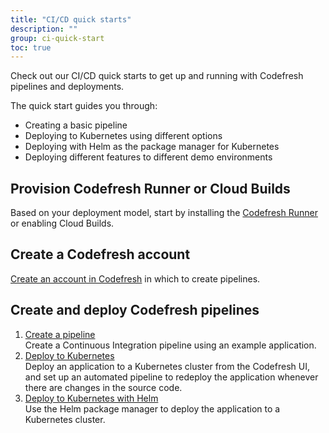 ```yaml
---
title: "CI/CD quick starts"
description: ""
group: ci-quick-start
toc: true
---
```



Check out our CI/CD quick starts to get up and running with Codefresh pipelines and deployments.  

The quick start guides you through:
* Creating a basic pipeline
* Deploying to Kubernetes using different options
* Deploying with Helm as the package manager for Kubernetes
* Deploying different features to different demo environments



## Provision Codefresh Runner or Cloud Builds
Based on your deployment model, start by installing the [Codefresh Runner]({{site.baseurl}}/docs/getting-started/concepts/#runner) or enabling Cloud Builds.


## Create a Codefresh account
[Create an account in Codefresh]({{site.baseurl}}/docs/ci-quick-start/create-codefresh-account/) in which to create pipelines.

## Create and deploy Codefresh pipelines

1. [Create a  pipeline]({{site.baseurl}}/docs/ci-quick-start/create-ci-pipeline/)  
  Create a Continuous Integration pipeline using an example application.
1. [Deploy to Kubernetes]({{site.baseurl}}/docs/ci-quick-start/deploy-to-kubernetes/)  
  Deploy an application to a Kubernetes cluster from the Codefresh UI, and set up an automated pipeline to redeploy the application whenever there are changes in the source code.
1. [Deploy to Kubernetes with Helm]({{site.baseurl}}/docs/ci-quick-start/deploy-with-helm/)  
  Use the Helm package manager to deploy the application to a Kubernetes cluster.








